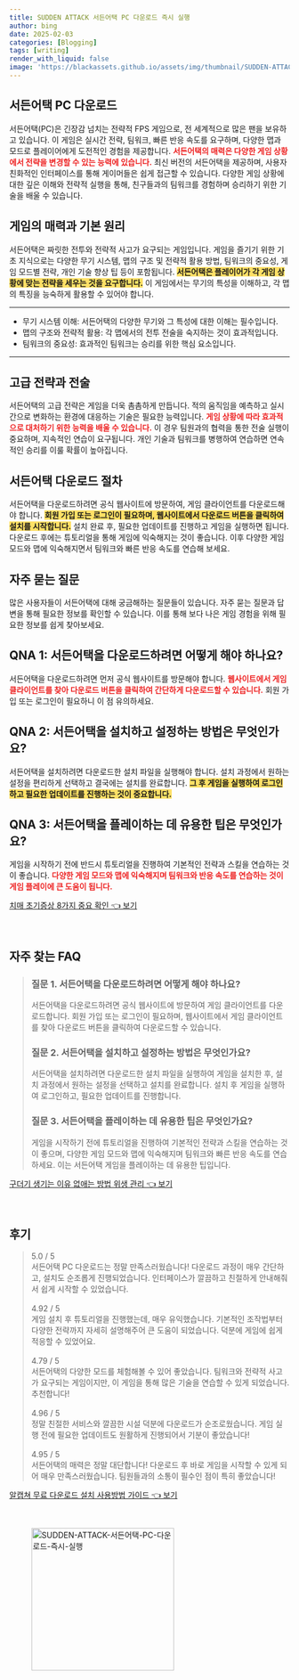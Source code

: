 ```yaml
---
title: SUDDEN ATTACK 서든어택 PC 다운로드 즉시 실행
author: bing
date: 2025-02-03
categories: [Blogging]
tags: [writing]
render_with_liquid: false
image: 'https://blackassets.github.io/assets/img/thumbnail/SUDDEN-ATTACK-서든어택-PC-다운로드-즉시-실행.webp'
---
```



<h2 id='서든어택_PC_다운로드'>서든어택 PC 다운로드</h2>

<p>서든어택(PC)은 긴장감 넘치는 전략적 FPS 게임으로, 전 세계적으로 많은 팬을 보유하고 있습니다. 이 게임은 실시간 전략, 팀워크, 빠른 반응 속도를 요구하며, 다양한 맵과 모드로 플레이어에게 도전적인 경험을 제공합니다. <b><span style="color: #ee2323;">서든어택의 매력은 다양한 게임 상황에서 전략을 변경할 수 있는 능력에 있습니다.</span></b> 최신 버전의 서든어택을 제공하며, 사용자 친화적인 인터페이스를 통해 게이머들은 쉽게 접근할 수 있습니다. 다양한 게임 상황에 대한 깊은 이해와 전략적 실행을 통해, 친구들과의 팀워크를 경험하며 승리하기 위한 기술을 배울 수 있습니다.</p>

<h2 id='게임의_매력과_기본원리'>게임의 매력과 기본 원리</h2>

<p>서든어택은 짜릿한 전투와 전략적 사고가 요구되는 게임입니다. 게임을 즐기기 위한 기초 지식으로는 다양한 무기 시스템, 맵의 구조 및 전략적 활용 방법, 팀워크의 중요성, 게임 모드별 전략, 개인 기술 향상 팁 등이 포함됩니다. <b><span style="background-color: #ffe066;">서든어택은 플레이어가 각 게임 상황에 맞는 전략을 세우는 것을 요구합니다.</span></b> 이 게임에서는 무기의 특성을 이해하고, 각 맵의 특징을 능숙하게 활용할 수 있어야 합니다.</p>

<hr />

<ul>
    <li>무기 시스템 이해: 서든어택의 다양한 무기와 그 특성에 대한 이해는 필수입니다.</li>
    <li>맵의 구조와 전략적 활용: 각 맵에서의 전투 전술을 숙지하는 것이 효과적입니다.</li>
    <li>팀워크의 중요성: 효과적인 팀워크는 승리를 위한 핵심 요소입니다.</li>
</ul>

<hr />

<h2 id='고급_전략과_전술'>고급 전략과 전술</h2>

<p>서든어택의 고급 전략은 게임을 더욱 촘촘하게 만듭니다. 적의 움직임을 예측하고 실시간으로 변화하는 환경에 대응하는 기술은 필요한 능력입니다. <b><span style="color: #ee2323;">게임 상황에 따라 효과적으로 대처하기 위한 능력을 배울 수 있습니다.</span></b> 이 경우 팀원과의 협력을 통한 전술 실행이 중요하며, 지속적인 연습이 요구됩니다. 개인 기술과 팀워크를 병행하여 연습하면 연속적인 승리를 이룰 확률이 높아집니다.</p>

<h2 id='서든어택_다운로드_절차'>서든어택 다운로드 절차</h2>

<p>서든어택을 다운로드하려면 공식 웹사이트에 방문하여, 게임 클라이언트를 다운로드해야 합니다. <b><span style="background-color: #ffe066;">회원 가입 또는 로그인이 필요하며, 웹사이트에서 다운로드 버튼을 클릭하여 설치를 시작합니다.</span></b> 설치 완료 후, 필요한 업데이트를 진행하고 게임을 실행하면 됩니다. 다운로드 후에는 튜토리얼을 통해 게임에 익숙해지는 것이 좋습니다. 이후 다양한 게임 모드와 맵에 익숙해지면서 팀워크와 빠른 반응 속도를 연습해 보세요.</p>

<h2 id='자주_묻는_질문'>자주 묻는 질문</h2>

<p>많은 사용자들이 서든어택에 대해 궁금해하는 질문들이 있습니다. 자주 묻는 질문과 답변을 통해 필요한 정보를 확인할 수 있습니다. 이를 통해 보다 나은 게임 경험을 위해 필요한 정보를 쉽게 찾아보세요.</p>

<h2 id='QNA_1'>QNA 1: 서든어택을 다운로드하려면 어떻게 해야 하나요?</h2>

<p>서든어택을 다운로드하려면 먼저 공식 웹사이트를 방문해야 합니다. <b><span style="color: #ee2323;">웹사이트에서 게임 클라이언트를 찾아 다운로드 버튼을 클릭하여 간단하게 다운로드할 수 있습니다.</span></b> 회원 가입 또는 로그인이 필요하니 이 점 유의하세요.</p>

<h2 id='QNA_2'>QNA 2: 서든어택을 설치하고 설정하는 방법은 무엇인가요?</h2>

<p>서든어택을 설치하려면 다운로드한 설치 파일을 실행해야 합니다. 설치 과정에서 원하는 설정을 편리하게 선택하고 결국에는 설치를 완료합니다. <b><span style="background-color: #ffe066;">그 후 게임을 실행하여 로그인하고 필요한 업데이트를 진행하는 것이 중요합니다.</span></b></p>

<h2 id='QNA_3'>QNA 3: 서든어택을 플레이하는 데 유용한 팁은 무엇인가요?</h2>

<p>게임을 시작하기 전에 반드시 튜토리얼을 진행하여 기본적인 전략과 스킬을 연습하는 것이 좋습니다. <b><span style="color: #ee2323;">다양한 게임 모드와 맵에 익숙해지며 팀워크와 반응 속도를 연습하는 것이 게임 플레이에 큰 도움이 됩니다.</span></b></p>


<p><a class="click-button" title="치매 초기증상 8가지 중요 확인" href="https://blackassets.github.io/posts/%EC%B9%98%EB%A7%A4-%EC%B4%88%EA%B8%B0%EC%A6%9D%EC%83%81-8%EA%B0%80%EC%A7%80-%EC%A4%91%EC%9A%94-%ED%99%95%EC%9D%B8/" rel="dofollow">치매 초기증상 8가지 중요 확인 👈 보기</a></p><br>
<h2 id='자주_찾는_FAQ'>자주 찾는 FAQ</h2>
<div itemscope="" itemtype="https://schema.org/FAQPage"> 
<blockquote> 
<div itemscope="" itemprop="mainEntity" itemtype="https://schema.org/Question"> 
<h3 itemprop="name">질문 1. 서든어택을 다운로드하려면 어떻게 해야 하나요?</h3> 
<div itemscope="" itemprop="acceptedAnswer" itemtype="https://schema.org/Answer"> 
<span itemprop="text"> 
<p>서든어택을 다운로드하려면 공식 웹사이트에 방문하여 게임 클라이언트를 다운로드합니다. 회원 가입 또는 로그인이 필요하며, 웹사이트에서 게임 클라이언트를 찾아 다운로드 버튼을 클릭하여 다운로드할 수 있습니다.</p> 
</span> 
</div> 
</div> 
<div itemscope="" itemprop="mainEntity" itemtype="https://schema.org/Question"> 
<h3 itemprop="name">질문 2. 서든어택을 설치하고 설정하는 방법은 무엇인가요?</h3> 
<div itemscope="" itemprop="acceptedAnswer" itemtype="https://schema.org/Answer"> 
<span itemprop="text"> 
<p>서든어택을 설치하려면 다운로드한 설치 파일을 실행하여 게임을 설치한 후, 설치 과정에서 원하는 설정을 선택하고 설치를 완료합니다. 설치 후 게임을 실행하여 로그인하고, 필요한 업데이트를 진행합니다.</p> 
</span> 
</div> 
</div> 
<div itemscope="" itemprop="mainEntity" itemtype="https://schema.org/Question"> 
<h3 itemprop="name">질문 3. 서든어택을 플레이하는 데 유용한 팁은 무엇인가요?</h3> 
<div itemscope="" itemprop="acceptedAnswer" itemtype="https://schema.org/Answer"> 
<span itemprop="text"> 
<p>게임을 시작하기 전에 튜토리얼을 진행하여 기본적인 전략과 스킬을 연습하는 것이 좋으며, 다양한 게임 모드와 맵에 익숙해지며 팀워크와 빠른 반응 속도를 연습하세요. 이는 서든어택 게임을 플레이하는 데 유용한 팁입니다.</p> 
</span> 
</div> 
</div> 
</blockquote> 
</div>
<p><a class="click-button" title="구더기 생기는 이유 없애는 방법 위생 관리" href="https://blackassets.github.io/posts/%EA%B5%AC%EB%8D%94%EA%B8%B0-%EC%83%9D%EA%B8%B0%EB%8A%94-%EC%9D%B4%EC%9C%A0-%EC%97%86%EC%95%A0%EB%8A%94-%EB%B0%A9%EB%B2%95-%EC%9C%84%EC%83%9D-%EA%B4%80%EB%A6%AC/" rel="dofollow">구더기 생기는 이유 없애는 방법 위생 관리 👈 보기</a></p><br>
<h2 id='후기'>후기</h2>
<div itemscope itemtype="https://schema.org/Product">
  <blockquote>
  <div itemprop="review" itemscope itemtype="https://schema.org/Review">
      <div itemprop="reviewRating" itemscope itemtype="https://schema.org/Rating"> <span itemprop="ratingValue">5.0</span> / <span itemprop="bestRating">5</span> </div>
      <span itemprop="reviewBody">서든어택 PC 다운로드는 정말 만족스러웠습니다! 다운로드 과정이 매우 간단하고, 설치도 순조롭게 진행되었습니다. 인터페이스가 깔끔하고 친절하게 안내해줘서 쉽게 시작할 수 있었습니다.</span>
  </div>
  <br>
  <div itemprop="review" itemscope itemtype="https://schema.org/Review">
      <div itemprop="reviewRating" itemscope itemtype="https://schema.org/Rating"> <span itemprop="ratingValue">4.92</span> / <span itemprop="bestRating">5</span> </div>
      <span itemprop="reviewBody">게임 설치 후 튜토리얼을 진행했는데, 매우 유익했습니다. 기본적인 조작법부터 다양한 전략까지 자세히 설명해주어 큰 도움이 되었습니다. 덕분에 게임에 쉽게 적응할 수 있었어요.</span>
  </div>
  <br>
  <div itemprop="review" itemscope itemtype="https://schema.org/Review">
      <div itemprop="reviewRating" itemscope itemtype="https://schema.org/Rating"> <span itemprop="ratingValue">4.79</span> / <span itemprop="bestRating">5</span> </div>
      <span itemprop="reviewBody">서든어택의 다양한 모드를 체험해볼 수 있어 좋았습니다. 팀워크와 전략적 사고가 요구되는 게임이지만, 이 게임을 통해 많은 기술을 연습할 수 있게 되었습니다. 추천합니다!</span>
  </div>
  <br>
  <div itemprop="review" itemscope itemtype="https://schema.org/Review">
      <div itemprop="reviewRating" itemscope itemtype="https://schema.org/Rating"> <span itemprop="ratingValue">4.96</span> / <span itemprop="bestRating">5</span> </div>
      <span itemprop="reviewBody">정말 친절한 서비스와 깔끔한 시설 덕분에 다운로드가 순조로웠습니다. 게임 실행 전에 필요한 업데이트도 원활하게 진행되어서 기분이 좋았습니다!</span>
  </div>
  <br>
  <div itemprop="review" itemscope itemtype="https://schema.org/Review">
      <div itemprop="reviewRating" itemscope itemtype="https://schema.org/Rating"> <span itemprop="ratingValue">4.95</span> / <span itemprop="bestRating">5</span> </div>
      <span itemprop="reviewBody">서든어택의 매력은 정말 대단합니다! 다운로드 후 바로 게임을 시작할 수 있게 되어 매우 만족스러웠습니다. 팀원들과의 소통이 필수인 점이 특히 좋았습니다!</span>
  </div>
  </blockquote>
</div>
<p><a class="click-button" title="알캡쳐 무료 다운로드 설치 사용방법 가이드" href="https://blackassets.github.io/posts/%EC%95%8C%EC%BA%A1%EC%B3%90-%EB%AC%B4%EB%A3%8C-%EB%8B%A4%EC%9A%B4%EB%A1%9C%EB%93%9C-%EC%84%A4%EC%B9%98-%EC%82%AC%EC%9A%A9%EB%B0%A9%EB%B2%95-%EA%B0%80%EC%9D%B4%EB%93%9C/" rel="dofollow">알캡쳐 무료 다운로드 설치 사용방법 가이드 👈 보기</a></p><br>
<figure class="image"><img src="https://blackassets.github.io/assets/img/thumbnail/SUDDEN-ATTACK-서든어택-PC-다운로드-즉시-실행.webp" alt="SUDDEN-ATTACK-서든어택-PC-다운로드-즉시-실행" width="256" height="256"></figure>